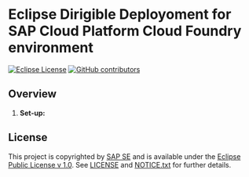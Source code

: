 # Eclipse Dirigible Deployoment for SAP Cloud Platform Cloud Foundry environment

[![Eclipse License](http://img.shields.io/badge/license-Eclipse-brightgreen.svg)](LICENSE)
[![GitHub contributors](https://img.shields.io/github/contributors/dirigiblelabs/deployment-sap-cloud-foundry.svg)](https://github.com/dirigiblelabs/deployment-sap-cloud-foundry/graphs/contributors)

## Overview
1. **Set-up:**


## License

This project is copyrighted by [SAP SE](http://www.sap.com/) and is available under the [Eclipse Public License v 1.0](https://www.eclipse.org/legal/epl-v10.html). See [LICENSE](LICENSE) and [NOTICE.txt](NOTICE.txt) for further details.
